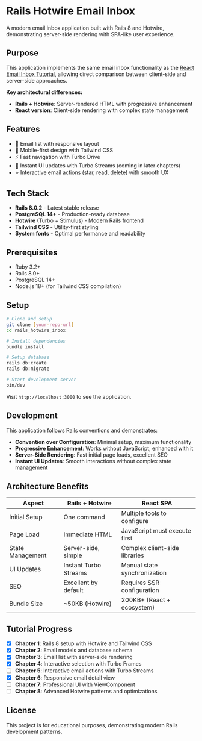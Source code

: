 # Rails Hotwire Email Inbox

A modern email inbox application built with Rails 8 and Hotwire, demonstrating server-side rendering with SPA-like user experience.

## Purpose

This application implements the same email inbox functionality as the [React Email Inbox Tutorial](https://github.com/zacharywelch/inbox), allowing direct comparison between client-side and server-side approaches.

**Key architectural differences:**
- **Rails + Hotwire**: Server-rendered HTML with progressive enhancement
- **React version**: Client-side rendering with complex state management

## Features

- 📧 Email list with responsive layout
- 📱 Mobile-first design with Tailwind CSS
- ⚡ Fast navigation with Turbo Drive
- 🔄 Instant UI updates with Turbo Streams (coming in later chapters)
- ⭐ Interactive email actions (star, read, delete) with smooth UX

## Tech Stack

- **Rails 8.0.2** - Latest stable release
- **PostgreSQL 14+** - Production-ready database
- **Hotwire** (Turbo + Stimulus) - Modern Rails frontend
- **Tailwind CSS** - Utility-first styling
- **System fonts** - Optimal performance and readability

## Prerequisites

- Ruby 3.2+
- Rails 8.0+
- PostgreSQL 14+
- Node.js 18+ (for Tailwind CSS compilation)

## Setup

```bash
# Clone and setup
git clone [your-repo-url]
cd rails_hotwire_inbox

# Install dependencies
bundle install

# Setup database
rails db:create
rails db:migrate

# Start development server
bin/dev
```

Visit `http://localhost:3000` to see the application.

## Development

This application follows Rails conventions and demonstrates:

- **Convention over Configuration**: Minimal setup, maximum functionality
- **Progressive Enhancement**: Works without JavaScript, enhanced with it
- **Server-Side Rendering**: Fast initial page loads, excellent SEO
- **Instant UI Updates**: Smooth interactions without complex state management

## Architecture Benefits

| Aspect | Rails + Hotwire | React SPA |
|--------|-----------------|-----------|
| Initial Setup | One command | Multiple tools to configure |
| Page Load | Immediate HTML | JavaScript must execute first |
| State Management | Server-side, simple | Complex client-side libraries |
| UI Updates | Instant Turbo Streams | Manual state synchronization |
| SEO | Excellent by default | Requires SSR configuration |
| Bundle Size | ~50KB (Hotwire) | 200KB+ (React + ecosystem) |

## Tutorial Progress

- [x] **Chapter 1**: Rails 8 setup with Hotwire and Tailwind CSS
- [x] **Chapter 2**: Email models and database schema
- [x] **Chapter 3**: Email list with server-side rendering
- [x] **Chapter 4**: Interactive selection with Turbo Frames
- [ ] **Chapter 5**: Interactive email actions with Turbo Streams
- [x] **Chapter 6**: Responsive email detail view
- [ ] **Chapter 7**: Professional UI with ViewComponent
- [ ] **Chapter 8**: Advanced Hotwire patterns and optimizations

## License

This project is for educational purposes, demonstrating modern Rails development patterns.
